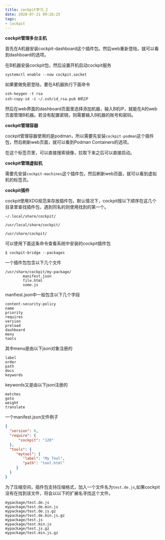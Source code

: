 ```yaml
---
title: cockpit学习_2
date: 2020-07-21 09:26:25
tags:
- cockpit
---
```


**cockpit管理多台主机**

首先在A机器安装cockpit-dashboard这个插件包。然后web重新登陆，就可以看到dashboard的选项。

在B机器安装cockpit包，然后设置开机启动cockpit服务

```
systemctl enable --now cockpit.socket
```

如果要做免密登陆，要在A机器执行下面命令

```
ssh-keygen -t rsa
ssh-copy-id -i ~/.ssh/id_rsa.pub B机IP
```

然后在web界面的dashboard页面里选择添加机器，输入B机IP，就能在A的web页面管理B机器。若没有配置密钥，则需要输入B机器的账号和密码。

**cockpit管理容器**

cockpit管理容器使用的是podman，所以需要先安装`cockpit-podman`这个插件包，然后刷新web页面，就可以看到Podman Containers的选项。

在这个标签页里，可以直接搜索镜像，拉取下来之后可以直接启动。

**cockpit管理虚拟机**

需要先安装`cockpit-machines`这个插件包，然后刷新web页面，就可以看到虚拟机的标签页。

**cockpit插件**

cockpit使用XDG规范来存放插件包，默认情况下，cockpit按以下顺序在这几个目录里查找插件包，遇到同名的则使用找到的第一个。

```
~/.local/share/cockpit/

/usr/local/share/cockpit/

/usr/share/cockpit/
```

可以使用下面这条命令查看系统中安装的cockpit插件包

```
$ cockpit-bridge --packages
```

一个插件包包含以下几个文件

```
/usr/share/cockpit/my-package/
        manifest.json
        file.html
        some.js
```

manfiest.json中一般包含以下几个字段

```
content-security-policy
name
priority
requires
version
preload
dashboard
menu
tools
```

 其中menu是由以下json对象注册的

```
label
order
path
docs
keywords
```

keywords又是由以下json注册的

```
matches
goto
weight
translate
```

一个manifest.json文件例子

```json
{
  "version": 0,
  "require": {
      "cockpit": "120"
  },
  "tools": {
     "mytool": {
        "label": "My Tool",
        "path": "tool.html"
     }
  }
}
```

为了压缩空间，插件包支持压缩格式，加入一个文件名为`test.de.js`,如果cockpit没有在找到该文件，将会以以下的扩展名寻找这个文件。

```
mypackage/test.de.js
mypackage/test.de.min.js
mypackage/test.de.js.gz
mypackage/test.de.min.js.gz
mypackage/test.js
mypackage/test.min.js
mypackage/test.js.gz
mypackage/test.min.js.gz
```

